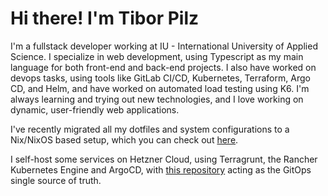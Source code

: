 # Hi there! I'm Tibor Pilz

I'm a fullstack developer working at IU - International University of Applied Science.
I specialize in web development, using Typescript as my main language for both front-end and back-end projects.
I also have worked on devops tasks, using tools like GitLab CI/CD, Kubernetes, Terraform, Argo CD, and Helm, and have worked on automated load testing using K6.
I'm always learning and trying out new technologies, and I love working on dynamic, user-friendly web applications.

I've recently migrated all my dotfiles and system configurations to a Nix/NixOS based setup, which you can check out [here](https://github.com/tiborpilz/nixos).

I self-host some services on Hetzner Cloud, using Terragrunt, the Rancher Kubernetes Engine and ArgoCD, with [this repository](https://github.com/tiborpilz/infrastructure) acting as the GitOps single source of truth.
